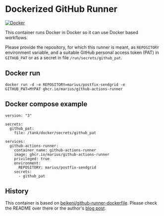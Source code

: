 # Dockerized GitHub Runner

[![Docker](https://github.com/marius/github-runner-dockerfile/actions/workflows/docker-publish.yml/badge.svg)](https://github.com/marius/github-runner-dockerfile/actions/workflows/docker-publish.yml)

This container runs Docker in Docker so it can use Docker based workflows.

Please provide the repository, for which this runner is meant, as `REPOSITORY` environment variable, and
a suitable GitHub personal access token (PAT) in `GITHUB_PAT` or as a secret
in file `/run/secrets/github_pat`.

## Docker run

```
docker run -d -e REPOSITORY=marius/postfix-sendgrid -e GITHUB_PAT=MYPAT ghcr.io/marius/github-actions-runner
```

## Docker compose example

```
version: "3"

secrets:
  github_pat:
    file: /tank/docker/secrets/github_pat

services:
  github-actions-runner:
    container_name: github-actions-runner
    image: ghcr.io/marius/github-actions-runner
    privileged: true
    environment:
      REPOSITORY: marius/postfix-sendgrid
    secrets:
      - github_pat
```

## History

This container is based on [beikeni/github-runner-dockerfile](https://github.com/beikeni/github-runner-dockerfile).
Please check the README over there or the author's
[blog post](https://baccini-al.medium.com/creating-a-dockerfile-for-dynamically-creating-github-actions-self-hosted-runners-5994cc08b9fb).
